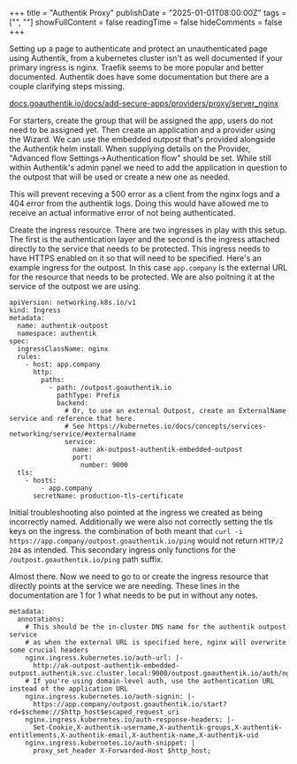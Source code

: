 +++
title = "Authentik Proxy"
publishDate = "2025-01-01T08:00:00Z"
tags = ["", ""]
showFullContent = false
readingTime = false
hideComments = false
+++

Setting up a page to authenticate and protect an unauthenticated page using Authentik, from a kubernetes cluster isn't as well documented if your primary ingress is nginx. Traefik seems to be more popular and better documented. Authentik does have some documentation but there are a couple clarifying steps missing. 

[docs.goauthentik.io/docs/add-secure-apps/providers/proxy/server_nginx](https://docs.goauthentik.io/docs/add-secure-apps/providers/proxy/server_nginx)

For starters, create the group that will be assigned the app, users do not need to be assigned yet. Then create an application and a provider using the Wizard. We can use the embedded outpost that's provided alongside the Authentik helm install. When supplying details on the Provider, "Advanced flow Settings->Authentication flow" should be set. While still within Authentik's admin panel we need to add the application in question to the outpost that will be used or create a new one as needed. 

This will prevent receving a 500 error as a client from the nginx logs and a 404 error from the authentik logs. Doing this would have allowed me to receive an actual informative error of not being authenticated.

Create the ingress resource. There are two ingresses in play with this setup. The first is the authentication layer and the second is the ingress attached directly to the service that needs to be protected. This ingress needs to have HTTPS enabled on it so that will need to be specified. Here's an example ingress for the outpost. In this case `app.company` is the external URL for the resource that needs to be protected. We are also poitning it at the service of the outpost we are using. 

```
apiVersion: networking.k8s.io/v1
kind: Ingress
metadata:
  name: authentik-outpost
  namespace: authentik
spec:
  ingressClassName: nginx
  rules:
    - host: app.company
      http:
        paths:
          - path: /outpost.goauthentik.io
            pathType: Prefix
            backend:
              # Or, to use an external Outpost, create an ExternalName service and reference that here.
              # See https://kubernetes.io/docs/concepts/services-networking/service/#externalname
              service:
                name: ak-outpost-authentik-embedded-outpost
                port:
                  number: 9000
  tls:
    - hosts:
        - app.company
      secretName: production-tls-certificate
```

Initial troubleshooting also pointed at the ingress we created as being incorrectly named. Additionally we were also not correctly setting the tls keys on the ingress. the combination of both meant that `curl -i https://app.company/outpost.goauthentik.io/ping` would not return `HTTP/2 204` as intended. This secondary ingress only functions for the `/outpost.goauthentik.io/ping` path suffix.

Almost there. Now we need to go to or create the ingress resource that directly points at the service we are needing. These lines in the documentation are 1 for 1 what needs to be put in without any notes. 

```
metadata:
  annotations:
    # This should be the in-cluster DNS name for the authentik outpost service
    # as when the external URL is specified here, nginx will overwrite some crucial headers
    nginx.ingress.kubernetes.io/auth-url: |-
      http://ak-outpost-authentik-embedded-outpost.authentik.svc.cluster.local:9000/outpost.goauthentik.io/auth/nginx
    # If you're using domain-level auth, use the authentication URL instead of the application URL
    nginx.ingress.kubernetes.io/auth-signin: |-
      https://app.company/outpost.goauthentik.io/start?rd=$scheme://$http_host$escaped_request_uri
    nginx.ingress.kubernetes.io/auth-response-headers: |-
      Set-Cookie,X-authentik-username,X-authentik-groups,X-authentik-entitlements,X-authentik-email,X-authentik-name,X-authentik-uid
    nginx.ingress.kubernetes.io/auth-snippet: |
      proxy_set_header X-Forwarded-Host $http_host;
```
